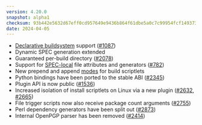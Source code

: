 ```yaml
---
version: 4.20.0
snapshot: alpha1
checksum: 93b442e5632d67eff0cd957649e9436b864f61dbe5a0c7c99954fcf14937302c
date: 2024-04-05
---
```


* [Declarative buildsystem](https://rpm-software-management.github.io/rpm/manual/buildsystem.html) support ([#1087](https://github.com/rpm-software-management/rpm/issues/1087))
* Dynamic SPEC generation extended
* Guaranteed per-build directory ([#2078](https://github.com/rpm-software-management/rpm/issues/2078))
* Support for [SPEC-local](https://rpm-software-management.github.io/rpm/manual/dependency_generators.html#using-file-attributes-in-their-own-package) file attributes and generators ([#782](https://github.com/rpm-software-management/rpm/issues/782))
* New prepend and append [modes](https://rpm-software-management.github.io/rpm/manual/spec.html#build-scriptlets) for build scriptlets
* Python bindings have been ported to the stable ABI ([#2345](https://github.com/rpm-software-management/rpm/issues/2345))
* Plugin API is now public ([#1536](https://github.com/rpm-software-management/rpm/issues/1536))
* Increased isolation of install scriptlets on Linux via a new plugin ([#2632](https://github.com/rpm-software-management/rpm/issues/2632), [#2665](https://github.com/rpm-software-management/rpm/issues/2665))
* File trigger scripts now also receive package count arguments ([#2755](https://github.com/rpm-software-management/rpm/issues/2755))
* Perl dependency generators have been split out ([#2873](https://github.com/rpm-software-management/rpm/issues/2873))
* Internal OpenPGP parser has been removed ([#2414](https://github.com/rpm-software-management/rpm/issues/2414))
